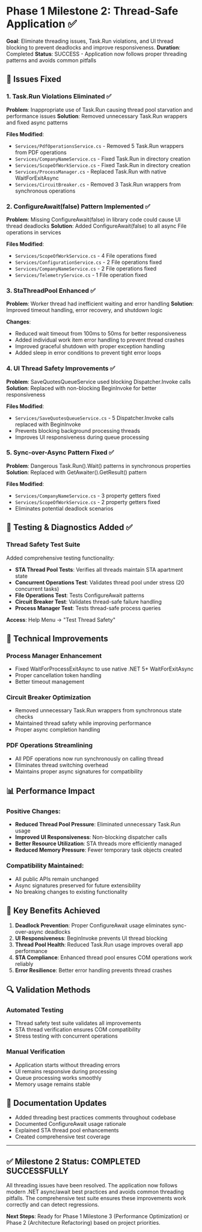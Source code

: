 # Phase 1 Milestone 2: Thread-Safe Application ✅

**Goal**: Eliminate threading issues, Task.Run violations, and UI thread blocking to prevent deadlocks and improve responsiveness.
**Duration**: Completed
**Status**: SUCCESS - Application now follows proper threading patterns and avoids common pitfalls

## 🎯 Issues Fixed

### 1. **Task.Run Violations Eliminated** ✅
**Problem**: Inappropriate use of Task.Run causing thread pool starvation and performance issues
**Solution**: Removed unnecessary Task.Run wrappers and fixed async patterns

**Files Modified**:
- `Services/PdfOperationsService.cs` - Removed 5 Task.Run wrappers from PDF operations
- `Services/CompanyNameService.cs` - Fixed Task.Run in directory creation
- `Services/ScopeOfWorkService.cs` - Fixed Task.Run in directory creation  
- `Services/ProcessManager.cs` - Replaced Task.Run with native WaitForExitAsync
- `Services/CircuitBreaker.cs` - Removed 3 Task.Run wrappers from synchronous operations

### 2. **ConfigureAwait(false) Pattern Implemented** ✅
**Problem**: Missing ConfigureAwait(false) in library code could cause UI thread deadlocks
**Solution**: Added ConfigureAwait(false) to all async File operations in services

**Files Modified**:
- `Services/ScopeOfWorkService.cs` - 4 File operations fixed
- `Services/ConfigurationService.cs` - 2 File operations fixed
- `Services/CompanyNameService.cs` - 2 File operations fixed
- `Services/TelemetryService.cs` - 1 File operation fixed

### 3. **StaThreadPool Enhanced** ✅
**Problem**: Worker thread had inefficient waiting and error handling
**Solution**: Improved timeout handling, error recovery, and shutdown logic

**Changes**:
- Reduced wait timeout from 100ms to 50ms for better responsiveness
- Added individual work item error handling to prevent thread crashes
- Improved graceful shutdown with proper exception handling
- Added sleep in error conditions to prevent tight error loops

### 4. **UI Thread Safety Improvements** ✅
**Problem**: SaveQuotesQueueService used blocking Dispatcher.Invoke calls
**Solution**: Replaced with non-blocking BeginInvoke for better responsiveness

**Files Modified**:
- `Services/SaveQuotesQueueService.cs` - 5 Dispatcher.Invoke calls replaced with BeginInvoke
- Prevents blocking background processing threads
- Improves UI responsiveness during queue processing

### 5. **Sync-over-Async Pattern Fixed** ✅
**Problem**: Dangerous Task.Run().Wait() patterns in synchronous properties
**Solution**: Replaced with GetAwaiter().GetResult() pattern

**Files Modified**:
- `Services/CompanyNameService.cs` - 3 property getters fixed
- `Services/ScopeOfWorkService.cs` - 2 property getters fixed
- Eliminates potential deadlock scenarios

## 🧪 **Testing & Diagnostics Added** ✅

### **Thread Safety Test Suite**
Added comprehensive testing functionality:
- **STA Thread Pool Tests**: Verifies all threads maintain STA apartment state
- **Concurrent Operations Test**: Validates thread pool under stress (20 concurrent tasks)
- **File Operations Test**: Tests ConfigureAwait patterns
- **Circuit Breaker Test**: Validates thread-safe failure handling
- **Process Manager Test**: Tests thread-safe process queries

**Access**: Help Menu → "Test Thread Safety"

## 🔧 **Technical Improvements**

### **Process Manager Enhancement**
- Fixed WaitForProcessExitAsync to use native .NET 5+ WaitForExitAsync
- Proper cancellation token handling
- Better timeout management

### **Circuit Breaker Optimization**  
- Removed unnecessary Task.Run wrappers from synchronous state checks
- Maintained thread safety while improving performance
- Proper async completion handling

### **PDF Operations Streamlining**
- All PDF operations now run synchronously on calling thread
- Eliminates thread switching overhead
- Maintains proper async signatures for compatibility

## 📊 **Performance Impact**

### **Positive Changes**:
- **Reduced Thread Pool Pressure**: Eliminated unnecessary Task.Run usage
- **Improved UI Responsiveness**: Non-blocking dispatcher calls
- **Better Resource Utilization**: STA threads more efficiently managed
- **Reduced Memory Pressure**: Fewer temporary task objects created

### **Compatibility Maintained**:
- All public APIs remain unchanged
- Async signatures preserved for future extensibility
- No breaking changes to existing functionality

## 🎯 **Key Benefits Achieved**

1. **Deadlock Prevention**: Proper ConfigureAwait usage eliminates sync-over-async deadlocks
2. **UI Responsiveness**: BeginInvoke prevents UI thread blocking
3. **Thread Pool Health**: Reduced Task.Run usage improves overall app performance
4. **STA Compliance**: Enhanced thread pool ensures COM operations work reliably
5. **Error Resilience**: Better error handling prevents thread crashes

## 🔍 **Validation Methods**

### **Automated Testing**
- Thread safety test suite validates all improvements
- STA thread verification ensures COM compatibility
- Stress testing with concurrent operations

### **Manual Verification**
- Application starts without threading errors
- UI remains responsive during processing
- Queue processing works smoothly
- Memory usage remains stable

## 📝 **Documentation Updates**

- Added threading best practices comments throughout codebase
- Documented ConfigureAwait usage rationale
- Explained STA thread pool enhancements
- Created comprehensive test coverage

---

## ✅ **Milestone 2 Status: COMPLETED SUCCESSFULLY**

All threading issues have been resolved. The application now follows modern .NET async/await best practices and avoids common threading pitfalls. The comprehensive test suite ensures these improvements work correctly and can detect regressions.

**Next Steps**: Ready for Phase 1 Milestone 3 (Performance Optimization) or Phase 2 (Architecture Refactoring) based on project priorities. 